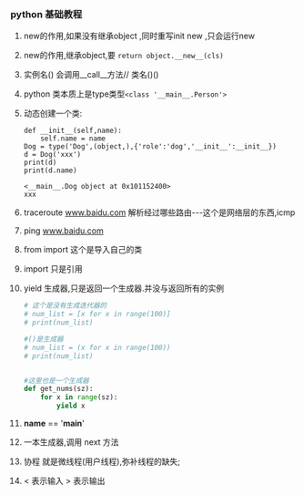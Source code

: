 ### python 基础教程

1. new的作用,如果没有继承object ,同时重写init new ,只会运行new
2. new的作用,继承object,要 `return object.__new__(cls)`
3. 实例名() 会调用__call__方法// 类名()()
4. python 类本质上是type类型`<class '__main__.Person'>`
5. 动态创建一个类:
    ```
    def __init__(self,name):
        self.name = name
    Dog = type('Dog',(object,),{'role':'dog','__init__':__init__})
    d = Dog('xxx')
    print(d)
    print(d.name)
    
    <__main__.Dog object at 0x101152400>
    xxx
    ```
6. traceroute www.baidu.com 解析经过哪些路由---这个是网络层的东西,icmp
7. ping www.baidu.com
8. from import 这个是导入自己的类
9. import 只是引用
10. yield 生成器,只是返回一个生成器.并没与返回所有的实例
    ```python
    # 这个是没有生成迭代器的
    # num_list = [x for x in range(100)]
    # print(num_list)
    
    #()是生成器
    # num_list = (x for x in range(100))
    # print(num_list)
    
    
    #这里也是一个生成器
    def get_nums(sz):
        for x in range(sz):
            yield x
    
    ```
    
11. __name__ == '__main__'
12. 一本生成器,调用 next 方法
13. 协程 就是微线程(用户线程),弥补线程的缺失;
14. < 表示输入 > 表示输出